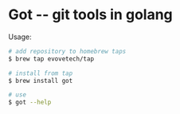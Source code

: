 Got -- git tools in golang
====

Usage:

```bash
# add repository to homebrew taps
$ brew tap evovetech/tap

# install from tap
$ brew install got

# use
$ got --help
```
